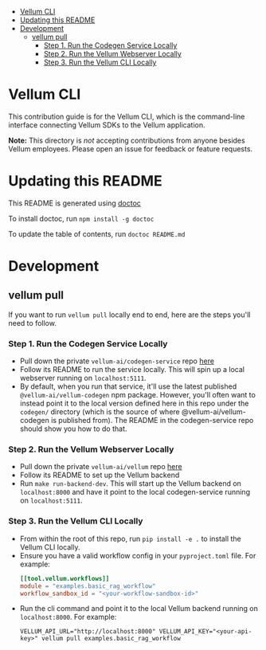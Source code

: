<!-- START doctoc generated TOC please keep comment here to allow auto update -->
<!-- DON'T EDIT THIS SECTION, INSTEAD RE-RUN doctoc TO UPDATE -->

- [Vellum CLI](#vellum-cli)
- [Updating this README](#updating-this-readme)
- [Development](#development)
  - [vellum pull](#vellum-pull)
    - [Step 1. Run the Codegen Service Locally](#step-1-run-the-codegen-service-locally)
    - [Step 2. Run the Vellum Webserver Locally](#step-2-run-the-vellum-webserver-locally)
    - [Step 3. Run the Vellum CLI Locally](#step-3-run-the-vellum-cli-locally)

<!-- END doctoc generated TOC please keep comment here to allow auto update -->

# Vellum CLI

This contribution guide is for the Vellum CLI, which is the command-line interface connecting Vellum SDKs to the Vellum application.

**Note:** This directory is _not_ accepting contributions from anyone besides Vellum employees. Please open an issue for feedback or feature requests.

# Updating this README

This README is generated using [doctoc](https://github.com/thlorenz/doctoc)

To install doctoc, run `npm install -g doctoc`

To update the table of contents, run `doctoc README.md`

# Development

## vellum pull

If you want to run `vellum pull` locally end to end, here are the steps you'll need to follow.

### Step 1. Run the Codegen Service Locally

- Pull down the private `vellum-ai/codegen-service` repo [here](https://github.com/vellum-ai/codegen-service)
- Follow its README to run the service locally. This will spin up a local webserver running on `localhost:5111`.
- By default, when you run that service, it'll use the latest published `@vellum-ai/vellum-codegen` npm package.
  However, you'll often want to instead point it to the local version defined here in this repo under the `codegen/`
  directory (which is the source of where @vellum-ai/vellum-codegen is published from). The README in the
  codegen-service repo should show you how to do that.

### Step 2. Run the Vellum Webserver Locally

- Pull down the private `vellum-ai/vellum` repo [here](https://github.com/vellum-ai/vellum)
- Follow its README to set up the Vellum backend
- Run `make run-backend-dev`. This will start up the Vellum backend on `localhost:8000` and have it point to the
  local codegen-service running on `localhost:5111`.

### Step 3. Run the Vellum CLI Locally

- From within the root of this repo, run `pip install -e .` to install the Vellum CLI locally.
- Ensure you have a valid workflow config in your `pyproject.toml` file. For example:
  ```toml
  [[tool.vellum.workflows]]
  module = "examples.basic_rag_workflow"
  workflow_sandbox_id = "<your-workflow-sandbox-id>"
  ```
- Run the cli command and point it to the local Vellum backend running on `localhost:8000`. For example:
  ```
  VELLUM_API_URL="http://localhost:8000" VELLUM_API_KEY="<your-api-key>" vellum pull examples.basic_rag_workflow
  ```
